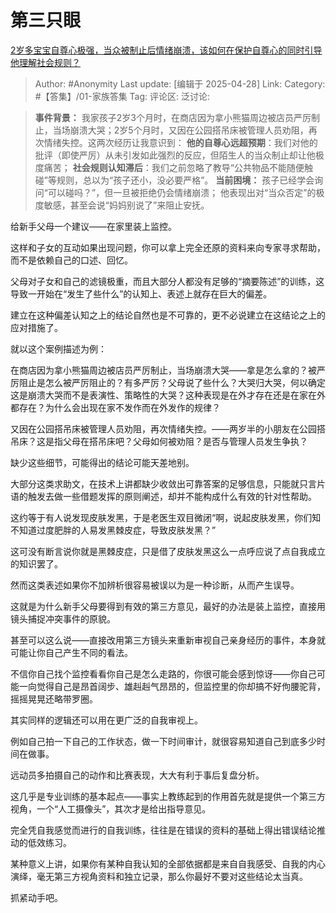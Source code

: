 # 第三只眼
[2岁多宝宝自尊心极强，当众被制止后情绪崩溃，该如何在保护自尊心的同时引导他理解社会规则？](https://www.zhihu.com/question/1890367183755928579/answer/1900219174296465940)

> Author: #Anonymity
> Last update: [编辑于 2025-04-28]
> Link:
> Category: #【答集】/01-家族答集
> Tag:
> 评论区:
> 泛讨论:

> **事件背景：**
> 我家孩子2岁3个月时，在商店因为拿小熊猫周边被店员严厉制止，当场崩溃大哭；2岁5个月时，又因在公园搭吊床被管理人员劝阻，再次情绪失控。这两次经历让我意识到：
> **他的自尊心远超预期**：我们对他的批评（即使严厉）从未引发如此强烈的反应，但陌生人的当众制止却让他极度痛苦；
> **社会规则认知滞后**：我们之前忽略了教导“公共物品不能随便触碰”等规则，总以为“孩子还小，没必要严格”。
> **当前困境：**
> 孩子已经学会询问“可以碰吗？”，但一旦被拒绝仍会情绪崩溃；
> 他表现出对“当众否定”的极度敏感，甚至会说“妈妈别说了”来阻止安抚。

给新手父母一个建议——在家里装上监控。

这样和子女的互动如果出现问题，你可以拿上完全还原的资料来向专家寻求帮助，而不是依赖自己的口述、回忆。

父母对子女和自己的滤镜极重，而且大部分人都没有足够的“摘要陈述”的训练，这导致一开始在“发生了些什么”的认知上、表述上就存在巨大的偏差。

建立在这种偏差认知之上的结论自然也是不可靠的，更不必说建立在这结论之上的应对措施了。

就以这个案例描述为例：

在商店因为拿小熊猫周边被店员严厉制止，当场崩溃大哭——拿是怎么拿的？被严厉阻止是怎么被严厉阻止的？有多严厉？父母说了些什么？大哭归大哭，何以确定这是崩溃大哭而不是表演性、策略性的大哭？这种表现是在外才存在还是在家在外都存在？为什么会出现在家不发作而在外发作的规律？

又因在公园搭吊床被管理人员劝阻，再次情绪失控。——两岁半的小朋友在公园搭吊床？这是指父母在搭吊床吧？父母如何被劝阻？是否与管理人员发生争执？

缺少这些细节，可能得出的结论可能天差地别。

大部分这类求助文，在技术上讲都缺少收敛出可靠答案的足够信息，只能就只言片语的触发去做一些借题发挥的原则阐述，却并不能构成什么有效的针对性帮助。

这约等于有人说发现皮肤发黑，于是老医生双目微闭“啊，说起皮肤发黑，你们知不知道过度肥胖的人易发黑棘皮症，导致皮肤发黑？”

这可没有断言说你就是黑棘皮症，只是借了皮肤发黑这么一点呼应说了点自我成立的知识罢了。

然而这类表述如果你不加辨析很容易被误以为是一种诊断，从而产生误导。

这就是为什么新手父母要得到有效的第三方意见，最好的办法是装上监控，直接用镜头捕捉冲突事件的原貌。

甚至可以这么说——直接改用第三方镜头来重新审视自己亲身经历的事件，本身就可能让你自己产生不同的看法。

不信你自己找个监控看看你自己是怎么走路的，你很可能会感到惊讶——你自己可能一向觉得自己是昂首阔步、雄赳赳气昂昂的，但监控里的你却搞不好佝腰驼背，摇摇晃晃还略带罗圈。

其实同样的逻辑还可以用在更广泛的自我审视上。

例如自己拍一下自己的工作状态，做一下时间审计，就很容易知道自己到底多少时间在做事。

远动员多拍摄自己的动作和比赛表现，大大有利于事后复盘分析。

这几乎是专业训练的基本起点——事实上教练起到的作用首先就是提供一个第三方视角，一个“人工摄像头”，其次才是给出指导意见。

完全凭自我感觉而进行的自我训练，往往是在错误的资料的基础上得出错误结论推动的低效练习。

某种意义上讲，如果你有某种自我认知的全部依据都是来自自我感受、自我的内心演绎，毫无第三方视角资料和独立记录，那么你最好不要对这些结论太当真。

抓紧动手吧。
